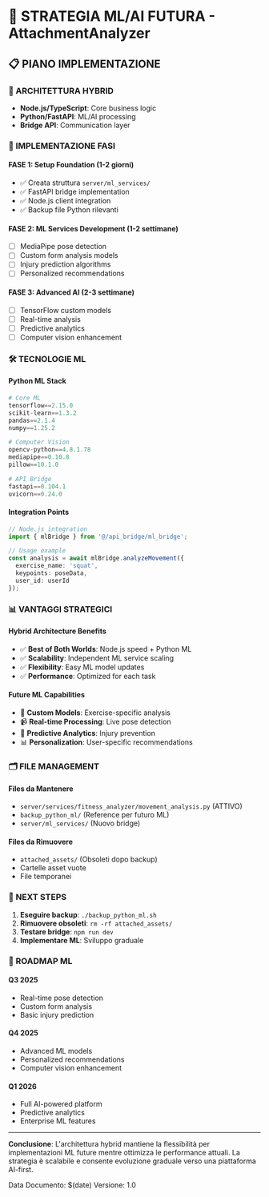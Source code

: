 # 🚀 STRATEGIA ML/AI FUTURA - AttachmentAnalyzer

## 📋 PIANO IMPLEMENTAZIONE

### **🎯 ARCHITETTURA HYBRID**
- **Node.js/TypeScript**: Core business logic
- **Python/FastAPI**: ML/AI processing
- **Bridge API**: Communication layer

### **🔧 IMPLEMENTAZIONE FASI**

#### **FASE 1: Setup Foundation (1-2 giorni)**
- ✅ Creata struttura `server/ml_services/`
- ✅ FastAPI bridge implementation
- ✅ Node.js client integration
- ✅ Backup file Python rilevanti

#### **FASE 2: ML Services Development (1-2 settimane)**
- [ ] MediaPipe pose detection
- [ ] Custom form analysis models
- [ ] Injury prediction algorithms
- [ ] Personalized recommendations

#### **FASE 3: Advanced AI (2-3 settimane)**
- [ ] TensorFlow custom models
- [ ] Real-time analysis
- [ ] Predictive analytics
- [ ] Computer vision enhancement

### **🛠️ TECNOLOGIE ML**

#### **Python ML Stack**
```python
# Core ML
tensorflow==2.15.0
scikit-learn==1.3.2
pandas==2.1.4
numpy==1.25.2

# Computer Vision
opencv-python==4.8.1.78
mediapipe==0.10.8
pillow==10.1.0

# API Bridge
fastapi==0.104.1
uvicorn==0.24.0
```

#### **Integration Points**
```typescript
// Node.js integration
import { mlBridge } from '@/api_bridge/ml_bridge';

// Usage example
const analysis = await mlBridge.analyzeMovement({
  exercise_name: 'squat',
  keypoints: poseData,
  user_id: userId
});
```

### **📊 VANTAGGI STRATEGICI**

#### **Hybrid Architecture Benefits**
- ✅ **Best of Both Worlds**: Node.js speed + Python ML
- ✅ **Scalability**: Independent ML service scaling
- ✅ **Flexibility**: Easy ML model updates
- ✅ **Performance**: Optimized for each task

#### **Future ML Capabilities**
- 🤖 **Custom Models**: Exercise-specific analysis
- 📹 **Real-time Processing**: Live pose detection
- 🔮 **Predictive Analytics**: Injury prevention
- 📊 **Personalization**: User-specific recommendations

### **🗂️ FILE MANAGEMENT**

#### **Files da Mantenere**
- `server/services/fitness_analyzer/movement_analysis.py` (ATTIVO)
- `backup_python_ml/` (Reference per futuro ML)
- `server/ml_services/` (Nuovo bridge)

#### **Files da Rimuovere**
- `attached_assets/` (Obsoleti dopo backup)
- Cartelle asset vuote
- File temporanei

### **🎯 NEXT STEPS**

1. **Eseguire backup**: `./backup_python_ml.sh`
2. **Rimuovere obsoleti**: `rm -rf attached_assets/`
3. **Testare bridge**: `npm run dev`
4. **Implementare ML**: Sviluppo graduale

### **🔮 ROADMAP ML**

#### **Q3 2025**
- Real-time pose detection
- Custom form analysis
- Basic injury prediction

#### **Q4 2025**
- Advanced ML models
- Personalized recommendations
- Computer vision enhancement

#### **Q1 2026**
- Full AI-powered platform
- Predictive analytics
- Enterprise ML features

---

**Conclusione**: L'architettura hybrid mantiene la flessibilità per implementazioni ML future mentre ottimizza le performance attuali. La strategia è scalabile e consente evoluzione graduale verso una piattaforma AI-first.

Data Documento: $(date)
Versione: 1.0
